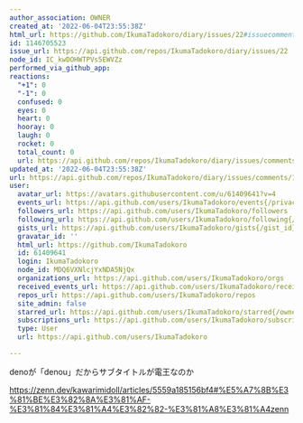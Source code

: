 ```yaml
---
author_association: OWNER
created_at: '2022-06-04T23:55:38Z'
html_url: https://github.com/IkumaTadokoro/diary/issues/22#issuecomment-1146705523
id: 1146705523
issue_url: https://api.github.com/repos/IkumaTadokoro/diary/issues/22
node_id: IC_kwDOHWTPVs5EWVZz
performed_via_github_app: 
reactions:
  "+1": 0
  "-1": 0
  confused: 0
  eyes: 0
  heart: 0
  hooray: 0
  laugh: 0
  rocket: 0
  total_count: 0
  url: https://api.github.com/repos/IkumaTadokoro/diary/issues/comments/1146705523/reactions
updated_at: '2022-06-04T23:55:38Z'
url: https://api.github.com/repos/IkumaTadokoro/diary/issues/comments/1146705523
user:
  avatar_url: https://avatars.githubusercontent.com/u/61409641?v=4
  events_url: https://api.github.com/users/IkumaTadokoro/events{/privacy}
  followers_url: https://api.github.com/users/IkumaTadokoro/followers
  following_url: https://api.github.com/users/IkumaTadokoro/following{/other_user}
  gists_url: https://api.github.com/users/IkumaTadokoro/gists{/gist_id}
  gravatar_id: ''
  html_url: https://github.com/IkumaTadokoro
  id: 61409641
  login: IkumaTadokoro
  node_id: MDQ6VXNlcjYxNDA5NjQx
  organizations_url: https://api.github.com/users/IkumaTadokoro/orgs
  received_events_url: https://api.github.com/users/IkumaTadokoro/received_events
  repos_url: https://api.github.com/users/IkumaTadokoro/repos
  site_admin: false
  starred_url: https://api.github.com/users/IkumaTadokoro/starred{/owner}{/repo}
  subscriptions_url: https://api.github.com/users/IkumaTadokoro/subscriptions
  type: User
  url: https://api.github.com/users/IkumaTadokoro

---
```

denoが「denou」だからサブタイトルが電王なのか

https://zenn.dev/kawarimidoll/articles/5559a185156bf4#%E5%A7%8B%E3%81%BE%E3%82%8A%E3%81%AF-%E3%81%84%E3%81%A4%E3%82%82-%E3%81%A8%E3%81%A4zenn
